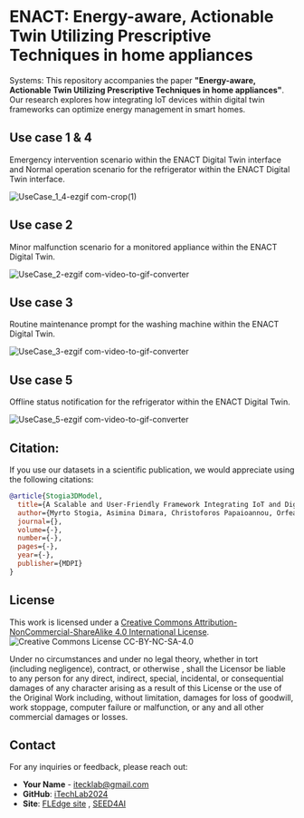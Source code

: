 # ENACT: Energy-aware, Actionable Twin Utilizing Prescriptive Techniques in home appliances
Systems: 
This repository accompanies the paper **"Energy-aware, Actionable Twin Utilizing Prescriptive Techniques in home appliances"**. Our research explores how integrating IoT devices within digital twin frameworks can optimize energy management in smart homes.

## Use case 1 & 4
Emergency intervention scenario within the ENACT Digital Twin interface and Normal operation scenario for the refrigerator within the ENACT Digital Twin interface.

![UseCase_1_4-ezgif com-crop(1)](https://github.com/user-attachments/assets/d8da7a7f-af66-4c47-a0d7-334c5cc947c8)


## Use case 2
Minor malfunction scenario for a monitored appliance within the ENACT Digital Twin.


![UseCase_2-ezgif com-video-to-gif-converter](https://github.com/user-attachments/assets/ed5b3f6f-71f7-4a84-bef7-b8dae6775b2e)


## Use case 3
Routine maintenance prompt for the washing machine within the ENACT Digital Twin.

![UseCase_3-ezgif com-video-to-gif-converter](https://github.com/user-attachments/assets/0f67d937-4c4d-4a2f-a263-cf497c974d39)




## Use case 5
Offline status notification for the refrigerator within the ENACT Digital Twin.


![UseCase_5-ezgif com-video-to-gif-converter](https://github.com/user-attachments/assets/bd2ac42f-2643-4018-9130-14ace59620d0)



## Citation:

If you use our datasets in a scientific publication, we would appreciate using the following citations:
```bibtex
@article{Stogia3DModel,
  title={A Scalable and User-Friendly Framework Integrating IoT and Digital Twins for Home Energy Management Systems},
  author={Myrto Stogia, Asimina Dimara, Christoforos Papaioannou, Orfeas Eleftheriou, Alexios Papaioannou, Stelios Krinidis and Christos-Nikolaos Anagnostopoulos},
  journal={},
  volume={-},
  number={-},
  pages={-},
  year={-},
  publisher={MDPI}
}
```

## License
This work is licensed under a [Creative Commons Attribution-NonCommercial-ShareAlike 4.0 International License](http://creativecommons.org/licenses/by-nc-sa/4.0/).
![Creative Commons License CC-BY-NC-SA-4.0](https://i.creativecommons.org/l/by-nc-sa/4.0/88x31.png)

Under no circumstances and under no legal theory, whether in tort (including negligence), contract, or otherwise , shall the Licensor be liable to any person for any direct, indirect, special, incidental, or consequential damages of any character arising as a result of this License or the use of the Original Work including, without limitation, damages for loss of goodwill, work stoppage, computer failure or malfunction, or any and all other commercial damages or losses.


## Contact

For any inquiries or feedback, please reach out:

- **Your Name** - [itecklab@gmail.com](mailto:itecklab@gmail.com)
- **GitHub**: [iTechLab2024](https://github.com/iTechLab2024)
- **Site**: [FLEdge site](https://fledge.ihu.gr/) , [SEED4AI](https://seed4ai.ee.duth.gr/)
